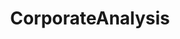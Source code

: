 ﻿---
layout: tag-blog
title: CorporateAnalysis
slug: corporateanalysis
category: corporateanalysis
menu: false
order: 1
---

